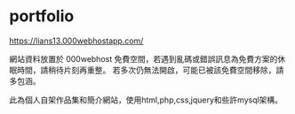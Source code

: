# portfolio

https://lians13.000webhostapp.com/

網站資料放置於 000webhost 免費空間，若遇到亂碼或錯誤訊息為免費方案的休眠時間，請稍待片刻再重整。
若多次仍無法開啟，可能已被該免費空間移除，請多包涵。

此為個人自架作品集和簡介網站，使用html,php,css,jquery和些許mysql架構。
